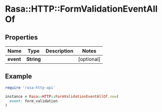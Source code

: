 # Rasa::HTTP::FormValidationEventAllOf

## Properties

| Name | Type | Description | Notes |
| ---- | ---- | ----------- | ----- |
| **event** | **String** |  | [optional] |

## Example

```ruby
require 'rasa-http-api'

instance = Rasa::HTTP::FormValidationEventAllOf.new(
  event: form_validation
)
```

